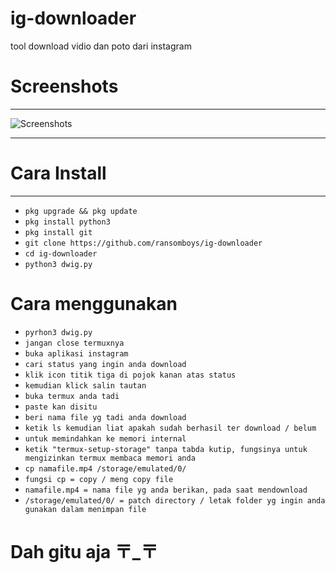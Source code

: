# ig-downloader
tool download vidio dan poto dari instagram
# Screenshots
____
![Screenshots]()
____
# Cara Install
____
* ```pkg upgrade && pkg update ```
* ```pkg install python3  ```
* ```pkg install git ```
* ```git clone https://github.com/ransomboys/ig-downloader ```
* ```cd ig-downloader```
* ```python3 dwig.py```
# Cara menggunakan
* ```pyrhon3 dwig.py```
* ```jangan close termuxnya```
* ```buka aplikasi instagram```
* ```cari status yang ingin anda download```
* ```klik icon titik tiga di pojok kanan atas status```
* ```kemudian klick salin tautan```
* ```buka termux anda tadi```
* ```paste kan disitu```
* ```beri nama file yg tadi anda download```
* ```ketik ls kemudian liat apakah sudah berhasil ter download / belum```
* ```untuk memindahkan ke memori internal```
* ```ketik "termux-setup-storage" tanpa tabda kutip, fungsinya untuk mengizinkan termux membaca memori anda ```
* ```cp namafile.mp4 /storage/emulated/0/```
* ```fungsi cp = copy / meng copy file```
* ```namafile.mp4 = nama file yg anda berikan, pada saat mendownload```
* ```/storage/emulated/0/ = patch directory / letak folder yg ingin anda gunakan dalam menimpan file```
# Dah gitu aja 〒_〒



